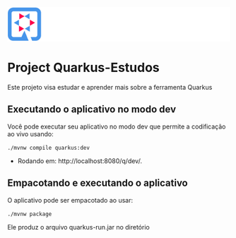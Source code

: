 ![](src/img/logo2.png)

# Project Quarkus-Estudos 

Este projeto visa estudar e aprender mais sobre a ferramenta Quarkus

## Executando o aplicativo no modo dev

Você pode executar seu aplicativo no modo dev que permite a codificação ao vivo usando:
```shell script
./mvnw compile quarkus:dev
```

- Rodando em: 
http://localhost:8080/q/dev/.

## Empacotando e executando o aplicativo

O aplicativo pode ser empacotado ao usar:
```shell script
./mvnw package
```
Ele produz o arquivo quarkus-run.jar no diretório
